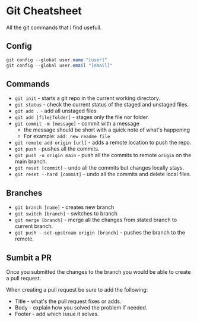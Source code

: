 # Git Cheatsheet

All the git commands that I find usefull.

## Config

```powershell
git config --global user.name "[user]"
git config --global user.email "[email]"
```

## Commands

- `git init` - starts a git repo in the current working directory.
- `git status` - check the current status of the staged and unstaged files.
- `git add .` - add all unstaged files
- `git add [file|folder]` - stages only the file nor folder.
- `git commit -m [message]` - commit with a message
  - the message should be short with a quick note of what's happening
  - For example: `add: new readme file`
- `git remote add origin [url]` - adds a remote location to push the repo.
- `git push` - pushes all the commits.
- `git push -u origin main` - push all the commits to remote `origin` on the main branch.
- `git reset [commit]` - undo all the commits but changes locally stays.
- `git reset --hard [commit]` - undo all the commits and delete local files.

## Branches

- `git branch [name]` - creates new branch
- `git switch [branch]` - switches to branch
- `git merge [branch]` - merge all the changes from stated branch to current branch.
- `git push --set-upstream origin [branch]` - pushes the branch to the remote.

## Sumbit a PR

Once you submitted the changes to the branch you would be able to create a pull request.

When creating a pull request be sure to add the following:

- Title - what's the pull request fixes or adds.
- Body - explain how you solved the problem if needed.
- Footer - add which issue it solves.
